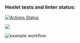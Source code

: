 ### Hexlet tests and linter status:
[![Actions Status](https://github.com/signcloud/php-project-lvl1/workflows/hexlet-check/badge.svg)](https://github.com/signcloud/php-project-lvl1/actions)

<a href="https://codeclimate.com/github/codeclimate/codeclimate/maintainability"><img src="https://api.codeclimate.com/v1/badges/a99a88d28ad37a79dbf6/maintainability" /></a>

![example workflow](https://github.com/github/docs/actions/workflows/main.yml/badge.svg)
